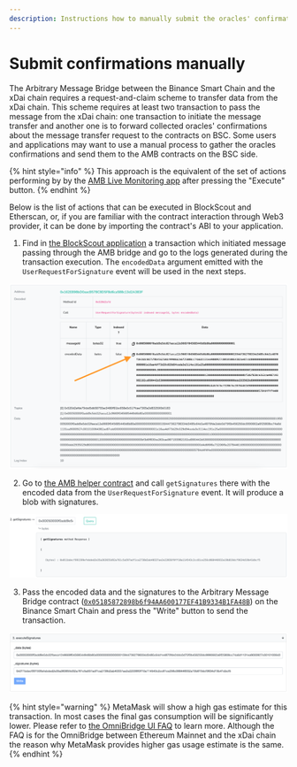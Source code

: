 ```yaml
---
description: Instructions how to manually submit the oracles' confirmation to the BSC side
---
```


# Submit confirmations manually

The Arbitrary Message Bridge between the Binance Smart Chain and the xDai chain requires a request-and-claim scheme to transfer data from the xDai chain. This scheme requires at least two transaction to pass the message from the xDai chain: one transaction to initiate the message transfer and another one is to forward collected oracles' confirmations about the message transfer request to the contracts on BSC.  Some users and applications may want to use a manual process to gather the oracles confirmations and send them to the AMB contracts on the BSC side.

{% hint style="info" %}
This approach is the equivalent of the set of actions performing by by the [AMB Live Monitoring app](https://alm-bsc-xdai.herokuapp.com/) after pressing the "Execute" button.
{% endhint %}

Below is the list of actions that can be executed in BlockScout and Etherscan, or, if you are familiar with the contract interaction through Web3 provider, it can be done by importing the contract's ABI to your application.

1. Find in [the BlockScout application](https://blockscout.com/poa/xdai) a transaction which initiated message passing through the AMB bridge and go to the logs generated during the transaction execution. The `encodedData` argument emitted with the `UserRequestForSignature` event will be used in the next steps. 

![](../../.gitbook/assets/image%20%28126%29.png)

2. Go to [the AMB helper contract](https://blockscout.com/poa/xdai/address/0x68C69307a0975D2636fA9772c7633204648788A8/read-contract) and call `getSignatures` there with the encoded data from the `UserRequestForSignature` event. It will produce a blob with signatures.

![](../../.gitbook/assets/image%20%28127%29.png)

3. Pass the encoded data and the signatures to the Arbitrary Message Bridge contract \([`0x05185872898b6f94AA600177EF41B9334B1FA48B`](https://bscscan.com/address/0x05185872898b6f94AA600177EF41B9334B1FA48B#writeProxyContract)\) on the Binance Smart Chain and press the "Write" button to send the transaction. 

![](../../.gitbook/assets/image%20%28125%29.png)

{% hint style="warning" %}
MetaMask will show a high gas estimate for this transaction. In most cases the final gas consumption will be significantly lower. Please refer to [the OmniBridge UI FAQ](https://www.xdaichain.com/about-xdai/faqs/bridges-xdai-bridge-and-omnibridge#metamask-is-showing-very-high-fees-to-claim-a-transaction-on-ethereum-tokens-bridged-from-xdai-to-ethereum-is-this-estimate-accurate) to learn more. Although the FAQ is for the OmniBridge between Ethereum Mainnet and the xDai chain the reason why MetaMask provides higher gas usage estimate is the same.
{% endhint %}

